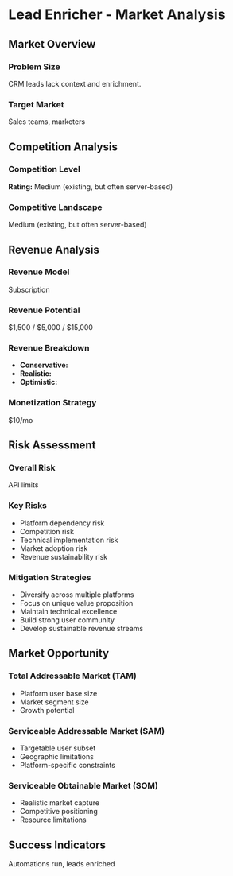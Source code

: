 # Lead Enricher - Market Analysis

## Market Overview

### Problem Size
CRM leads lack context and enrichment.

### Target Market
Sales teams, marketers

## Competition Analysis

### Competition Level
**Rating:** Medium (existing, but often server-based)

### Competitive Landscape
Medium (existing, but often server-based)

## Revenue Analysis

### Revenue Model
Subscription

### Revenue Potential
$1,500 / $5,000 / $15,000

### Revenue Breakdown
- **Conservative:** 
- **Realistic:** 
- **Optimistic:** 

### Monetization Strategy
$10/mo

## Risk Assessment

### Overall Risk
API limits

### Key Risks
- Platform dependency risk
- Competition risk
- Technical implementation risk
- Market adoption risk
- Revenue sustainability risk

### Mitigation Strategies
- Diversify across multiple platforms
- Focus on unique value proposition
- Maintain technical excellence
- Build strong user community
- Develop sustainable revenue streams

## Market Opportunity

### Total Addressable Market (TAM)
- Platform user base size
- Market segment size
- Growth potential

### Serviceable Addressable Market (SAM)
- Targetable user subset
- Geographic limitations
- Platform-specific constraints

### Serviceable Obtainable Market (SOM)
- Realistic market capture
- Competitive positioning
- Resource limitations

## Success Indicators
Automations run, leads enriched
